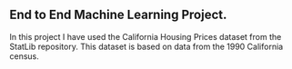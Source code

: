 ## End to End Machine Learning Project.

In this project I have used the California Housing Prices dataset from the StatLib repository. This dataset is based on data from the 1990 California census.

